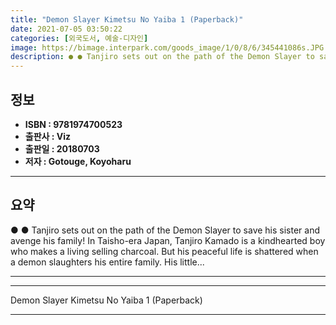 ```yaml
---
title: "Demon Slayer Kimetsu No Yaiba 1 (Paperback)"
date: 2021-07-05 03:50:22
categories: [외국도서, 예술-디자인]
image: https://bimage.interpark.com/goods_image/1/0/8/6/345441086s.JPG
description: ● ● Tanjiro sets out on the path of the Demon Slayer to save his sister and avenge his family! In Taisho-era Japan, Tanjiro Kamado is a kindhearted boy who ma
---
```


## **정보**

- **ISBN : 9781974700523**
- **출판사 : Viz**
- **출판일 : 20180703**
- **저자 : Gotouge, Koyoharu**

------



## **요약**

●  ●  Tanjiro sets out on the path of the Demon Slayer to save his sister and avenge his family! In Taisho-era Japan, Tanjiro Kamado is a kindhearted boy who makes a living selling charcoal. But his peaceful life is shattered when a demon slaughters his entire family. His little... 

------



------


Demon Slayer Kimetsu No Yaiba 1 (Paperback) 

------


